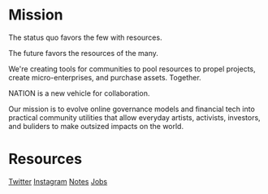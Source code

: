 # Mission

The status quo favors the few with resources.

The future favors the resources of the many.

We're creating tools for communities to pool resources to propel projects, create micro-enterprises, and purchase assets. Together.

NATION is a new vehicle for collaboration.

Our mission is to evolve online governance models and financial tech into practical community utilities that allow everyday artists, activists, investors, and buliders to make outsized impacts on the world.

# Resources

[Twitter](https://twitter.com/buildwithnation)
[Instagram](https://instagram.com/nation.io)
[Notes](https://nation.io/notes)
[Jobs](mailto:work@nation.io)

